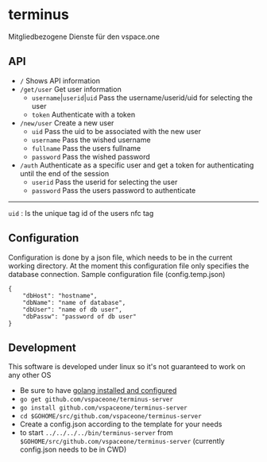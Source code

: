 # terminus
Mitgliedbezogene Dienste für den vspace.one

## API
* `/` Shows API information
* `/get/user` Get user information
  * `username`|`userid`|`uid` Pass the username/userid/uid for selecting the user
  * `token` Authenticate with a token
* `/new/user` Create a new user
  * `uid` Pass the uid to be associated with the new user
  * `username` Pass the wished username
  * `fullname` Pass the users fullname
  * `password` Pass the wished password
* `/auth` Authenticate as a specific user and get a token for authenticating until the end of the session
  * `userid` Pass the userid for selecting the user
  * `password` Pass the users password to authenticate 

----
`uid` : Is the unique tag id of the users nfc tag

## Configuration
Configuration is done by a json file, which needs to be in the current working directory.
At the moment this configuration file only specifies the database connection.
Sample configuration file (config.temp.json)
```
{
    "dbHost": "hostname",
    "dbName": "name of database",
    "dbUser": "name of db user",
    "dbPassw": "password of db user"
}
```

## Development
This software is developed under linux so it's not guaranteed to work on any other OS

* Be sure to have [golang installed and configured](https://golang.org/doc/code.html)
* `go get github.com/vspaceone/terminus-server`
* `go install github.com/vspaceone/terminus-server`
* `cd $GOHOME/src/github.com/vspaceone/terminus-server`
* Create a config.json according to the template for your needs
* to start `../../../../bin/terminus-server` from `$GOHOME/src/github.com/vspaceone/terminus-server` (currently config.json needs to be in CWD)